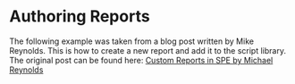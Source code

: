 # Authoring Reports

The following example was taken from a blog post written by Mike Reynolds. This is how to create a new report and add it to the script library. The original post can be found here: 
[Custom Reports in SPE by Michael Reynolds](http://sitecorejunkie.com/2014/05/28/create-a-custom-report-in-sitecore-powershell-extensions/)